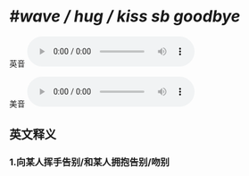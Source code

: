 # ***\#wave / hug / kiss sb goodbye*** 
英音
<audio src="./media/wave  hug  kiss sb goodbye1_AAC.aac" controls="controls"></audio>

美音
<audio src="./media/wave  hug  kiss sb goodbye2_AAC.aac" controls="controls"></audio>



  

英文释义
---
### 1.**向某人挥手告别/和某人拥抱告别/吻别**  


